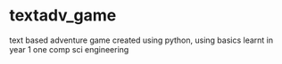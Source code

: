 # textadv_game
text based adventure game created using python, using basics learnt in year 1 one comp sci engineering 
